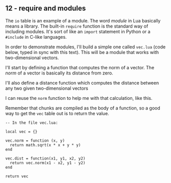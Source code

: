 ## 12 - require and modules

<!-- 12.1 require/module intro -->

The `io` table is an example of a module.
The word *module* in Lua basically means a library.
The built-in `require` function is the standard way
of including modules.
It's sort of like an `import` statement in Python or a
`#include` in C-like languages.

<!-- 12.2 the vec.lua module -->

In order to demonstrate modules, I'll build a simple
one called `vec.lua` (code below, typed in sync with this text).
This will be a module that works with two-dimensional vectors.

I'll start by defining a function that computes the norm of
a vector.
The *norm* of a vector is basically its distance from zero.

I'll also define a distance function which computes the
distance between
any two given two-dimensional vectors

I can reuse the `norm` function
to help me with that calculation, like this.

Remember that chunks are compiled as the body of a function,
so a good way to get the `vec` table out
is to return the value.

    -- In the file vec.lua:

    local vec = {}

    vec.norm = function (x, y)
      return math.sqrt(x * x + y * y)
    end

    vec.dist = function(x1, y1, x2, y2)
      return vec.norm(x1 - x2, y1 - y2)
    end

    return vec

